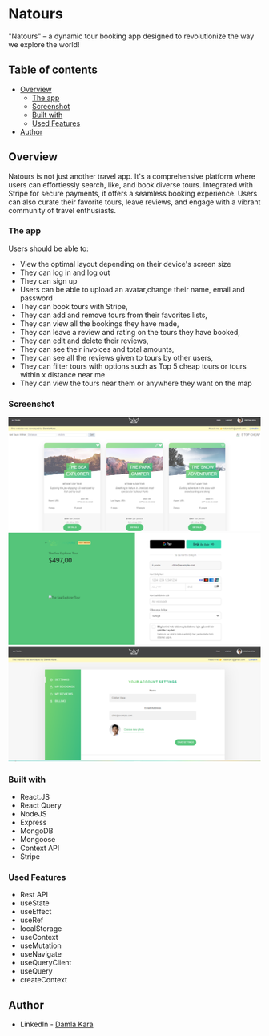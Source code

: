 # Natours

"Natours" – a dynamic tour booking app designed to revolutionize the way we explore the world!

## Table of contents

- [Overview](#overview)
  - [The app](#the-app)
  - [Screenshot](#screenshot)
  - [Built with](#built-with)
  - [Used Features](#used-features)
- [Author](#author)

## Overview
Natours is not just another travel app. It's a comprehensive platform where users can effortlessly search, like, and book diverse tours. Integrated with Stripe for secure payments, it offers a seamless booking experience. Users can also curate their favorite tours, leave reviews, and engage with a vibrant community of travel enthusiasts.

### The app

Users should be able to:

- View the optimal layout depending on their device's screen size
- They can log in and log out
- They can sign up
- Users can be able to upload an avatar,change their name, email and password
- They can book tours with Stripe,
- They can add and remove tours from their favorites lists,
- They can view all the bookings they have made,
- They can leave a review and rating on the tours they have  booked,
- They can edit and delete their reviews,
- They can see their invoices and total amounts,
- They can see all the reviews given to tours by other users,
- They can filter tours with options such as Top 5 cheap tours or tours within x distance near me
- They can view the tours near them or anywhere they want on the map 

### Screenshot

![](./overview.png)
![](./stripe.png)
![](./profile.png)

### Built with

- React.JS
- React Query
- NodeJS
- Express
- MongoDB
- Mongoose
- Context API
- Stripe




### Used Features
- Rest API
- useState
- useEffect
- useRef
- localStorage
- useContext
- useMutation
- useNavigate
- useQueryClient
- useQuery
- createContext

## Author

- LinkedIn - [Damla Kara](https://www.linkedin.com/in/damla-kara-348081232/)